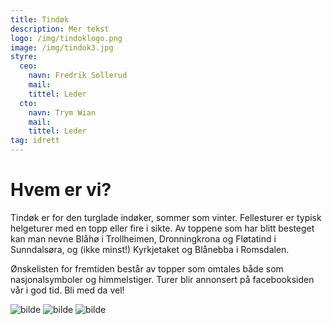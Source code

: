 ```yaml
---
title: Tindøk
description: Mer tekst
logo: /img/tindoklogo.png
image: /img/tindok3.jpg
styre:
  ceo:
    navn: Fredrik Sollerud
    mail:
    tittel: Leder
  cto:
    navn: Trym Wian
    mail:
    tittel: Leder
tag: idrett
---
```


# Hvem er vi?

Tindøk er for den turglade indøker, sommer som vinter. Fellesturer er typisk helgeturer med en topp eller fire i sikte. Av toppene som har blitt besteget kan man nevne Blåhø i Trollheimen, Dronningkrona og Fløtatind i Sunndalsøra, og (ikke minst!) Kyrkjetaket og Blånebba i Romsdalen.

Ønskelisten for fremtiden består av topper som omtales både som nasjonalsymboler og himmelstiger. Turer blir annonsert på facebooksiden vår i god tid. Bli med da vel!

![bilde](/img/tindok1.jpg)
![bilde](/img/tindok2.jpeg)
![bilde](/img/tindok4.jpg)

